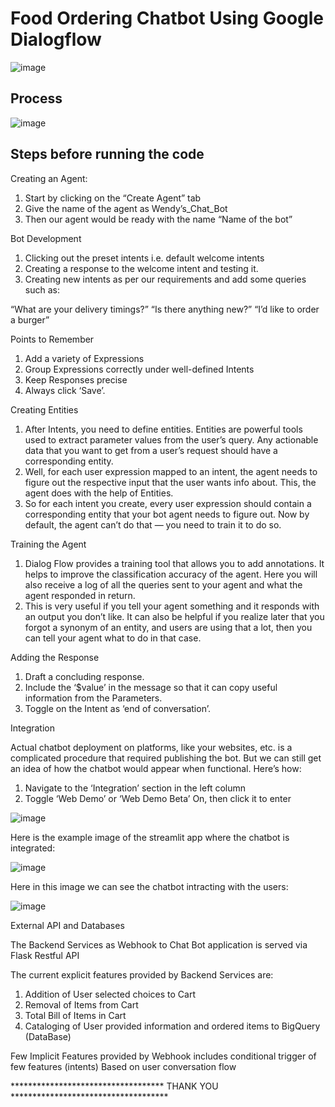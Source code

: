 # Food Ordering Chatbot Using Google Dialogflow
![image](https://user-images.githubusercontent.com/80595262/236020927-e695c9f6-256c-472e-a109-140103e0f33f.png)
## Process
![image](https://github.com/Chinnapani9439/Wends_chatbot/blob/main/process_dig.png)

## Steps before running the code

Creating an Agent:
1) Start by clicking on the “Create Agent” tab
2) Give the name of the agent as Wendy’s_Chat_Bot
3) Then our agent would be ready with the name “Name of the bot”

Bot Development
1) Clicking out the preset intents i.e. default welcome intents
2) Creating a response to the welcome intent and testing it.
3) Creating new intents as per our requirements and add some queries such as:

“What are your delivery timings?”
“Is there anything new?”
“I’d like to order a burger”

Points to Remember
1) Add a variety of Expressions
2) Group Expressions correctly under well-defined Intents
3) Keep Responses precise
4) Always click ‘Save’.

Creating Entities
1) After Intents, you need to define entities. Entities are powerful tools used to extract parameter values from the user’s query. Any actionable data that you want to get from a user’s request should have a corresponding entity.
2) Well, for each user expression mapped to an intent, the agent needs to figure out the respective input that the user wants info about. This, the agent does with the help of Entities.
3) So for each intent you create, every user expression should contain a corresponding entity that your bot agent needs to figure out. Now by default, the agent can’t do that — you need to train it to do so.

Training the Agent
1) Dialog Flow provides a training tool that allows you to add annotations. It helps to improve the classification accuracy of the agent. Here you will also receive a log of all the queries sent to your agent and what the agent responded in return.
2) This is very useful if you tell your agent something and it responds with an output you don’t like. It can also be helpful if you realize later that you forgot a synonym of an entity, and users are using that a lot, then you can tell your agent what to do in that case.

Adding the Response
1) Draft a concluding response.
2) Include the ‘$value’ in the message so that it can copy useful information from the Parameters.
3) Toggle on the Intent as ‘end of conversation’.

Integration

Actual chatbot deployment on platforms, like your websites, etc. is a complicated procedure that required publishing the bot. But we can still get an idea of how the chatbot would appear when functional. Here’s how:

1) Navigate to the ‘Integration’ section in the left column
2) Toggle ‘Web Demo’  or ‘Web Demo Beta’ On, then click it to enter

![image](https://github.com/Chinnapani9439/Wends_chatbot/blob/main/feature.png)

Here is the example image of the streamlit app where the chatbot is integrated:

![image](https://github.com/Chinnapani9439/Wends_chatbot/blob/main/main.png)

Here in this image we can see the chatbot intracting with the users:

![image](https://github.com/Chinnapani9439/Wends_chatbot/blob/main/chatbot.png)


External API and Databases

The Backend Services as Webhook to Chat Bot application is served via Flask Restful API

The current explicit features provided by Backend Services are:
1) Addition of User selected choices to Cart
2) Removal of Items from Cart
3) Total Bill of Items in Cart
4) Cataloging of User provided information and ordered items to BigQuery (DataBase) 

Few Implicit Features provided by Webhook includes conditional trigger of few features (intents)
Based on user conversation flow


*********************************** THANK YOU ************************************















